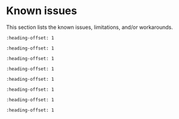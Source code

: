 # Known issues

This section lists the known issues, limitations, and/or workarounds.

```{include} /release/known_issues/known_issue_new_project_wizard_compile_failure.md
:heading-offset: 1
```

```{include} /release/known_issues/known_issue_only_freertos_is_tested_for_rtos_support.md
:heading-offset: 1
```

```{include} /release/known_issues/known_issue_bluetooth_le.md
:heading-offset: 1
```

```{include} /release/known_issues/known_issue_zigbee.md
:heading-offset: 1
```

```{include} /release/known_issues/known_issue_npw_issue.md
:heading-offset: 1
```

```{include} /release/known_issues/known_issue_flash_ROMAPI.md
:heading-offset: 1
```

```{include} /release/known_issues/known_issue_other_limitations.md
:heading-offset: 1
```


```{include} ../../../../release/known_issues/implementation_status_of_el2go_examples.md
:heading-offset: 1
```